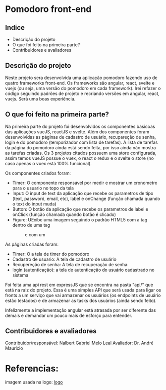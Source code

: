 # Pomodoro front-end

## Indice

- Descrição do projeto
- O que foi feito na primeira parte?
- Contribuidores e avaliadores

## Descrição do projeto

Neste projeto sera desenvolvida uma aplicação pomodoro fazendo uso de quatro frameworks front-end. Os frameworks são angular, react, svelte e vuejs (ou seja, uma versão do pomodoro em cada framework). Irei refazer o código seguindo padrões de projeto e recriando versões em angular, react, vuejs. Será uma boas experiência.

## O que foi feito na primeira parte?

Na primeira parte do projeto foi desenvolvidos os componentes basicoas das aplicações vueJS, reactJS e svelte. Além dos componentes foram desenvolvidas as páginas de cadastro de usuário, recupareção de senha, login e do pomodoro (temporizador com lista de tarefas). A lista de tarefas da página do pomodoro ainda está sendo feita, por isso ainda não mostra as tarefas criadas. Os 3 projetos citados possuem uma store configurada, assim temos vueJS possue o vuex, o react o redux e o svelte o store (no caso apenas o vuex está 100% funcional).

Os componentes criados foram:

  - Timer: O componente responsável por medir e mostrar um cronometro para o usuario no topo da tela
  - Input: O input de text da aplicação que recebe os parametros de tipo (text, password, email, etc), label e onChange (função chamada quando o text do input muda)
  - Button: O botão da aplicação que recebe os parametros de label e onClick (função chamada quando botão é clicado)
  - Figure: UExibe uma imagem seguindo o padrão HTML5 com a tag <img> dentro de uma tag <figure> e com um <figcaption>

As páginas criadas foram:

  - Timer: O a tela de timer do pomodoro
  - Cadastro de usuario: A tela de cadastro de usuário
  - Recupereção de senha: A tela de recuperação de senha
  - login (autenticação): a tela de autenticação do usuário cadastrado no sistema

Foi feita uma api rest em expressJS que se encontra na pasta "api/" que está na raiz do projeto. Essa é uma simples API que será usada para ligar os fronts a um serviço que vai armazenar os usuários (os endpoints de usuário estão testados) e de armazenar as tasks dos usuários (ainda sendo feito).

Infelizmente a implementação angular está atrasada por ser diferente das demais e demandar um pouco mais de esforço para entender.

## Contribuidores e avaliadores

Contribuidor/responsável: Nalbert Gabriel Melo Leal
Avaliador: Dr. André Mauricio

# Referencias:

imagem usada na logo: [logo](https://www.pngwing.com/pt/free-png-xqail)